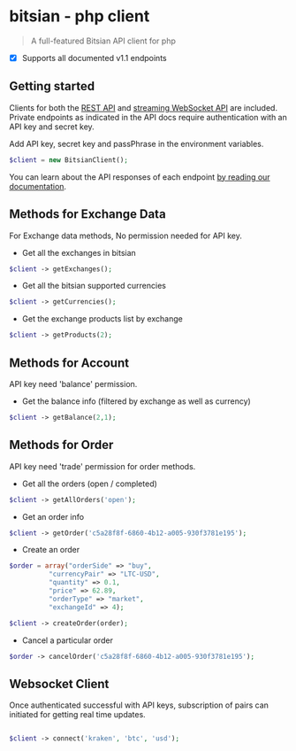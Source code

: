 # bitsian - php client

 > A full-featured Bitsian API client for php

- [x] Supports all documented v1.1 endpoints
## Getting started

Clients for both the [REST API](https://docs.bitsian.io/#rest) and
[streaming WebSocket API](https://docs.bitsian.io/#websocket) are included.
Private endpoints as indicated in the API docs require authentication with an API
key and secret key.

Add API key, secret key and passPhrase in the environment variables.

```php
$client = new BitsianClient();
```

You can learn about the API responses of each endpoint [by reading our
documentation](http://docs.bitsian.io/).

## Methods for Exchange Data
For Exchange data methods, No permission needed for API key.

* Get all the exchanges in bitsian
```php
$client -> getExchanges();
```
* Get all the bitsian supported currencies
```php
$client -> getCurrencies();
```
* Get the exchange products list by exchange
```php
$client -> getProducts(2);
```

## Methods for Account
API key need 'balance' permission.
* Get the balance info (filtered by exchange as well as currency)
```php
$client -> getBalance(2,1);
```

## Methods for Order
API key need 'trade' permission for order methods.
* Get all the orders (open / completed)
```php
$client -> getAllOrders('open');
```
* Get an order info
```php
$client -> getOrder('c5a28f8f-6860-4b12-a005-930f3781e195');
```
* Create an order
```php
$order = array("orderSide" => "buy",
          "currencyPair" => "LTC-USD",
          "quantity" => 0.1,
          "price" => 62.89,
          "orderType" => "market",
          "exchangeId" => 4);

$client -> createOrder(order);
```
* Cancel a particular order
```php
$order -> cancelOrder('c5a28f8f-6860-4b12-a005-930f3781e195');
```

## Websocket Client

Once authenticated successful with API keys, subscription of pairs can initiated for getting real time updates.

```php

$client -> connect('kraken', 'btc', 'usd');

```
